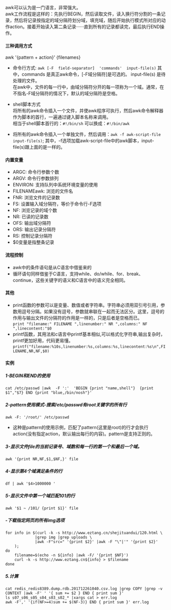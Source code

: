 awk可以认为是一门语言，非常强大。  
awk工作流程是这样的：先执行BEGIN，然后读取文件，读入换行符分割的一条记录，然后将记录按指定的域分隔符划分域，填充域，随后开始执行模式所对应的动作action。接着开始读入第二条记录······直到所有的记录都读完，最后执行END操作。

#### 三种调用方式
awk '{pattern + action}' {filenames}

+ 命令行方式:
```awk [-F  field-separator]  'commands'  input-file(s)```
    其中，commands 是真正awk命令，[-F域分隔符]是可选的。 input-file(s) 是待处理的文件。  
    在awk中，文件的每一行中，由域分隔符分开的每一项称为一个域。通常，在不指名-F域分隔符的情况下，默认的域分隔符是空格。

+ shell脚本方式  
    将所有的awk命令插入一个文件，并使awk程序可执行，然后awk命令解释器作为脚本的首行，一遍通过键入脚本名称来调用。  
    相当于shell脚本首行的：```#!/bin/sh``` 可以换成：```#!/bin/awk```

+ 将所有的awk命令插入一个单独文件，然后调用：```awk -f awk-script-file input-file(s)```; 其中，-f选项加载awk-script-file中的awk脚本，input-file(s)跟上面的是一样的。

#### 内置变量
+ ARGC: 命令行参数个数
+ ARGV: 命令行参数排列
+ ENVIRON: 支持队列中系统环境变量的使用
+ FILENAMEawk: 浏览的文件名
+ FNR: 浏览文件的记录数
+ FS: 设置输入域分隔符，等价于命令行-F选项
+ NF: 浏览记录的域个数
+ NR: 已读的记录数
+ OFS: 输出域分隔符
+ ORS: 输出记录分隔符
+ RS: 控制记录分隔符
+ $0变量是指整条记录

#### 流程控制
+ awk中的条件语句是从C语言中借鉴来的
+ 循环语句同样借鉴于C语言，支持while、do/while、for、break、continue，这些关键字的语义和C语言中的语义完全相同。

#### 其他
+ print函数的参数可以是变量、数值或者字符串。字符串必须用双引号引用，参数用逗号分隔。如果没有逗号，参数就串联在一起而无法区分。这里，逗号的作用与输出文件的分隔符的作用是一样的，只是后者是空格而已。  
```print "filename:" FILENAME ",linenumber:" NR ",columns:" NF ",linecontent:"$0```
+ printf函数，其用法和c语言中printf基本相似,可以格式化字符串,输出复杂时，printf更加好用，代码更易懂。
```printf("filename:%10s,linenumber:%s,columns:%s,linecontent:%s\n",FILENAME,NR,NF,$0)```


#### 实例
##### 1-BEGIN和END的使用
```cat /etc/passwd |awk  -F ':'  'BEGIN {print "name,shell"}  {print $1","$7} END {print "blue,/bin/nosh"}'```

##### 2-pattern使用模式-搜索/etc/passwd有root关键字的所有行
```awk -F: '/root/' /etc/passwd```

+ 这种是pattern的使用示例，匹配了pattern(这里是root)的行才会执行action(没有指定action，默认输出每行的内容)。pattern是支持正则的。

##### 3-显示文件file的当前记录号、域数和每一行的第一个和最后一个域。
```awk '{print NR,NF,$1,$NF,}' file```

##### 4-显示第4个域满足条件的行
```df | awk '$4>1000000 '```

##### 5-显示文件中第一个域匹配101的行
```awk '$1 ~ /101/ {print $1}' file```

##### -下载指定网页的所有img选项
```
for info in $(curl -k -s http://www.eztang.cn/shejituandui/120.html \
             |grep img |grep uploads \
             |awk -F"src=" '{print $2}' |awk -F "\"|'" '{print $2}' 
    );
do
    filename=$(echo -n ${info} |awk -F/ '{print $NF}')
    curl -k -s http://www.eztang.cn${info} > $filename
done
```

##### 5.计算
```
cat redis_redis8389.dump.rdb.201712261040.csv.log |grep COPY |grep -v CONTEXT |awk -F' ' '{ sum += $2 } END { print sum }'
ls s07_s06_s05_s04_s03_s02_* |xargs cat > err.log
awk -F',' '{if(NF>=4)sum += $(NF-3)} END { print sum }' err.log
```